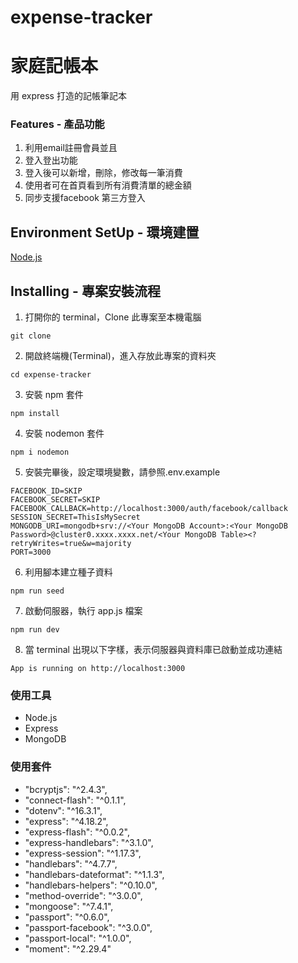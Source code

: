 # expense-tracker
# 家庭記帳本

用 express 打造的記帳筆記本

### Features - 產品功能

1. 利用email註冊會員並且
2. 登入登出功能
3. 登入後可以新增，刪除，修改每一筆消費
4. 使用者可在首頁看到所有消費清單的總金額
5. 同步支援facebook 第三方登入

## Environment SetUp - 環境建置

[Node.js](https://nodejs.org/en/)

## Installing - 專案安裝流程

1. 打開你的 terminal，Clone 此專案至本機電腦

```
git clone
```

2. 開啟終端機(Terminal)，進入存放此專案的資料夾

```
cd expense-tracker
```

3. 安裝 npm 套件

```
npm install
```

4. 安裝 nodemon 套件

```
npm i nodemon 
```

5. 安裝完畢後，設定環境變數，請參照.env.example

```   
FACEBOOK_ID=SKIP
FACEBOOK_SECRET=SKIP
FACEBOOK_CALLBACK=http://localhost:3000/auth/facebook/callback
SESSION_SECRET=ThisIsMySecret
MONGODB_URI=mongodb+srv://<Your MongoDB Account>:<Your MongoDB Password>@cluster0.xxxx.xxxx.net/<Your MongoDB Table><?retryWrites=true&w=majority
PORT=3000
```

6. 利用腳本建立種子資料

```
npm run seed
```

7. 啟動伺服器，執行 app.js 檔案

```
npm run dev
```

8. 當 terminal 出現以下字樣，表示伺服器與資料庫已啟動並成功連結

```
App is running on http://localhost:3000
```

### 使用工具
- Node.js
- Express 
- MongoDB 

### 使用套件
- "bcryptjs": "^2.4.3",
- "connect-flash": "^0.1.1",
- "dotenv": "^16.3.1",
- "express": "^4.18.2",
- "express-flash": "^0.0.2",
- "express-handlebars": "^3.1.0",
- "express-session": "^1.17.3",
- "handlebars": "^4.7.7",
- "handlebars-dateformat": "^1.1.3",
- "handlebars-helpers": "^0.10.0",
- "method-override": "^3.0.0",
- "mongoose": "^7.4.1",
- "passport": "^0.6.0",
- "passport-facebook": "^3.0.0",
- "passport-local": "^1.0.0",
- "moment": "^2.29.4"
